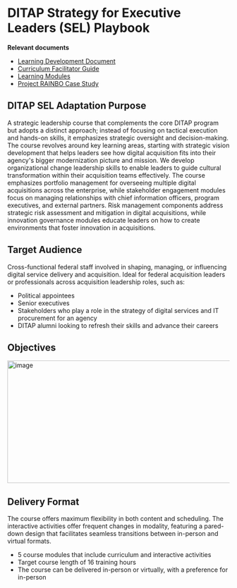 # DITAP Strategy for Executive Leaders (SEL) Playbook 

**Relevant documents**
- [Learning Development Document](https://docs.google.com/spreadsheets/d/1HroHvaNpFyyQAOphwEOZWX_NclNY7bCtT0wJjwjZ3l8/edit?usp=sharing)
- [Curriculum Facilitator Guide](https://github.com/usds/ditap-curriculum-update/blob/main/3_Curriculum/3C_Ditap-Adaptation-Curriculum/3C.2_Ditap-Strategy-For-Executive-Leaders-Curriculum/DITAP%20SEL%20Facilitator%20Guide.md)
- [Learning Modules](https://github.com/usds/ditap-curriculum-update/tree/main/3_Curriculum/3C_Ditap-Adaptation-Curriculum/3C.2_Ditap-Strategy-For-Executive-Leaders-Curriculum)
- [Project RAINBO Case Study](https://docs.google.com/document/d/1nwzeQdVGMOxQxJTkSutb517Cn1jE1-KCe36U20w4eXc/edit?usp=sharing)

## DITAP SEL Adaptation Purpose 
A strategic leadership course that complements the core DITAP program but adopts a distinct approach; instead of focusing on tactical execution and hands-on skills, it emphasizes strategic oversight and decision-making. The course revolves around key learning areas, starting with strategic vision development that helps leaders see how digital acquisition fits into their agency's bigger modernization picture and mission. We develop organizational change leadership skills to enable leaders to guide cultural transformation within their acquisition teams effectively. The course emphasizes portfolio management for overseeing multiple digital acquisitions across the enterprise, while stakeholder engagement modules focus on managing relationships with chief information officers, program executives, and external partners. Risk management components address strategic risk assessment and mitigation in digital acquisitions, while innovation governance modules educate leaders on how to create environments that foster innovation in acquisitions.

## Target Audience
Cross-functional federal staff involved in shaping, managing, or influencing digital service delivery and acquisition. Ideal for federal acquisition leaders or professionals across acquisition leadership roles, such as:
- Political appointees
- Senior executives
- Stakeholders who play a role in the strategy of digital services and IT procurement for an agency
- DITAP alumni looking to refresh their skills and advance their careers

## Objectives
<img width="615" height="278" alt="image" src="https://github.com/user-attachments/assets/76577a3a-cddd-4ee5-9254-c2efa2eb499e" />

## Delivery Format
The course offers maximum flexibility in both content and scheduling. The interactive activities offer frequent changes in modality, featuring a pared-down design that facilitates seamless transitions between in-person and virtual formats.
- 5 course modules that include curriculum and interactive activities
- Target course length of 16 training hours
- The course can be delivered in-person or virtually, with a preference for in-person
